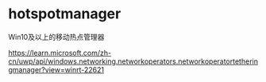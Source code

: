 # hotspotmanager
Win10及以上的移动热点管理器

https://learn.microsoft.com/zh-cn/uwp/api/windows.networking.networkoperators.networkoperatortetheringmanager?view=winrt-22621
